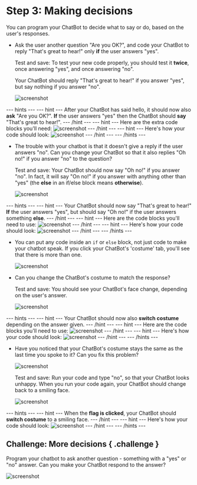 # Step 3: Making decisions

You can program your ChatBot to decide what to say or do, based on the user's responses.

+ Ask the user another question "Are you OK?", and code your ChatBot to reply "That's great to hear!" only __if__ the user answers "yes".

    Test and save: To test your new code properly, you should test it __twice__, once answering "yes", and once answering "no".

    Your ChatBot should reply "That's great to hear!" if you answer "yes", but say nothing if you answer "no".

    ![screenshot](images/chatbot-if-test.png)

--- hints ---
--- hint ---
After your ChatBot has said hello, it should now also __ask__ "Are you OK?". __If__ the user answers "yes" then the ChatBot should __say__ "That's great to hear!".
--- /hint ---
--- hint ---
Here are the extra code blocks you'll need:
![screenshot](images/chatbot-if-blocks.png)
--- /hint ---
--- hint ---
Here's how your code should look:
![screenshot](images/chatbot-if-code.png)
--- /hint ---
--- /hints ---

+ The trouble with your chatbot is that it doesn't give a reply if the user answers "no". Can you change your ChatBot so that it also replies "Oh no!" if you answer "no" to the question?

    Test and save: Your ChatBot should now say "Oh no!" if you answer "no". In fact, it will say "On no!" if you answer with anything other than "yes" (the __else__ in an if/else block means __otherwise__).

    ![screenshot](images/chatbot-if-else-test.png)

--- hints ---
--- hint ---
Your ChatBot should now say "That's great to hear!" __If__ the user answers "yes", but should say "Oh no!" if the user answers something __else__.
--- /hint ---
--- hint ---
Here are the code blocks you'll need to use:
![screenshot](images/chatbot-if-else-blocks.png)
--- /hint ---
--- hint ---
Here's how your code should look:
![screenshot](images/chatbot-if-else-code.png)
--- /hint ---
--- /hints ---

+ You can put any code inside an `if` or `else` block, not just code to make your chatbot speak. If you click your ChatBot's 'costume' tab, you'll see that there is more than one.

    ![screenshot](images/chatbot-costume-view.png)

+ Can you change the ChatBot's costume to match the response?

    Test and save: You should see your ChatBot's face change, depending on the user's answer.

    ![screenshot](images/chatbot-costume-test.png)

--- hints ---
--- hint ---
Your ChatBot should now also __switch costume__ depending on the answer given.
--- /hint ---
--- hint ---
Here are the code blocks you'll need to use:
![screenshot](images/chatbot-costume-blocks.png)
--- /hint ---
--- hint ---
Here's how your code should look:
![screenshot](images/chatbot-costume-code.png)
--- /hint ---
--- /hints ---

+ Have you noticed that your ChatBot's costume stays the same as the last time you spoke to it? Can you fix this problem?

    ![screenshot](images/chatbot-costume-bug-test.png)

    Test and save: Run your code and type "no", so that your ChatBot looks unhappy. When you run your code again, your ChatBot should change back to a smiling face.

    ![screenshot](images/chatbot-costume-fix-test.png)

--- hints ---
--- hint ---
When the __flag is clicked__, your ChatBot should __switch costume__ to a smiling face.
--- /hint ---
--- hint ---
Here's how your code should look:
![screenshot](images/chatbot-costume-fix-code.png)
--- /hint ---
--- /hints ---

## Challenge: More decisions { .challenge }

Program your chatbot to ask another question - something with a "yes" or "no" answer. Can you make your ChatBot respond to the answer?

![screenshot](images/chatbot-joke.png)
